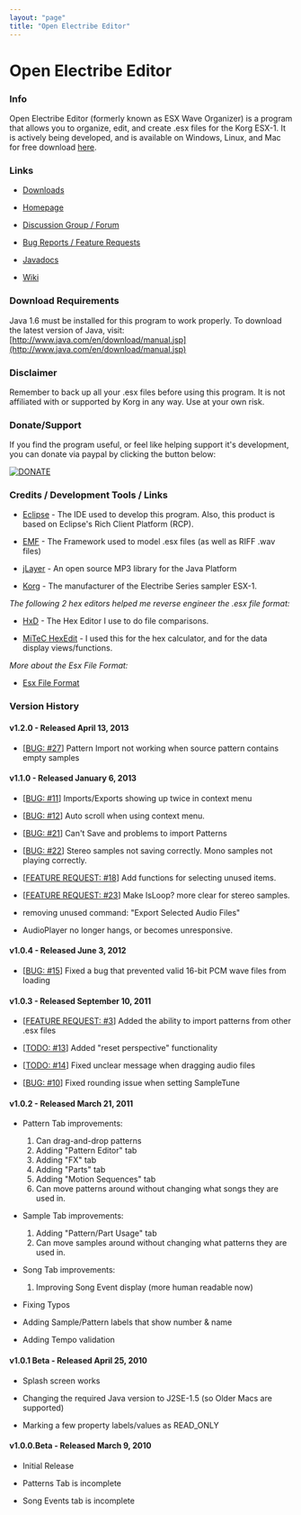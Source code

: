 ```yaml
---
layout: "page"
title: "Open Electribe Editor"
---
```

Open Electribe Editor
=================================================


### Info ###

Open Electribe Editor (formerly known as ESX Wave Organizer)
is a program that allows you to organize, edit, and create .esx 
files for the Korg ESX-1. It is actively being developed, and 
is available on Windows, Linux, and Mac for free download 
[here](http://code.google.com/p/open-electribe-editor/downloads/list). 


### Links ###

- [Downloads](http://code.google.com/p/open-electribe-editor/downloads/list) 

- [Homepage](https://www.skratchdot.com/projects/open-electribe-editor/) 

- [Discussion Group / Forum](http://groups.google.com/group/open-electribe-editor) 

- [Bug Reports / Feature Requests](https://github.com/skratchdot/open-electribe-editor/issues) 

- [Javadocs](https://www.skratchdot.com/projects/open-electribe-editor/javadocs/)

- [Wiki](https://github.com/skratchdot/open-electribe-editor/wiki)


### Download Requirements ###
Java 1.6 must be installed for this program to work properly.
To download the latest version of Java, visit:  
[http://www.java.com/en/download/manual.jsp](http://www.java.com/en/download/manual.jsp) 


### Disclaimer ###
Remember to back up all your .esx files before using this program.
It is not affiliated with or supported by Korg in any way. Use at 
your own risk.


### Donate/Support ###
If you find the program useful, or feel like helping support 
it's development, you can donate via paypal by clicking the 
button below:  

[![DONATE](https://www.paypal.com/en_US/i/btn/btn_donate_LG.gif "DONATE")](https://www.paypal.com/cgi-bin/webscr?cmd=_s-xclick&hosted_button_id=8BBLHK3CBSWQE)


### Credits / Development Tools / Links ###

- [Eclipse](http://www.eclipse.org/) - The IDE used to develop this program. Also, this product is based on Eclipse's Rich Client Platform (RCP).

- [EMF](http://www.eclipse.org/modeling/emf/) - The Framework used to model .esx files (as well as RIFF .wav files)

- [jLayer](http://www.javazoom.net/javalayer/javalayer.html) - An open source MP3 library for the Java Platform

- [Korg](http://www.korg.com/) - The manufacturer of the Electribe Series sampler ESX-1.

_The following 2 hex editors helped me reverse engineer the .esx file format:_

- [HxD](http://mh-nexus.de/en/hxd/) - The Hex Editor I use to do file comparisons.

- [MiTeC HexEdit](http://www.mitec.cz/hex.html) - I used this for the hex calculator, and for the data display views/functions. 

_More about the Esx File Format:_

- [Esx File Format](https://www.skratchdot.com/projects/open-electribe-editor/javadocs/index.html?com/skratchdot/electribe/model/esx/EsxFile.html)


### Version History ###

#### v1.2.0 - Released April 13, 2013 ####

- \[[BUG: #27](https://github.com/skratchdot/open-electribe-editor/issues/27)\] Pattern Import not working when source pattern contains empty samples

#### v1.1.0 - Released January 6, 2013 ####

- \[[BUG: #11](https://github.com/skratchdot/open-electribe-editor/issues/11)\] Imports/Exports showing up twice in context menu

- \[[BUG: #12](https://github.com/skratchdot/open-electribe-editor/issues/12)\] Auto scroll when using context menu.

- \[[BUG: #21](https://github.com/skratchdot/open-electribe-editor/issues/21)\] Can't Save and problems to import Patterns

- \[[BUG: #22](https://github.com/skratchdot/open-electribe-editor/issues/22)\] Stereo samples not saving correctly. Mono samples not playing correctly.

- \[[FEATURE REQUEST: #18](https://github.com/skratchdot/open-electribe-editor/issues/18)\] Add functions for selecting unused items.

- \[[FEATURE REQUEST: #23](https://github.com/skratchdot/open-electribe-editor/issues/23)\] Make IsLoop? more clear for stereo samples.

- removing unused command: "Export Selected Audio Files"

- AudioPlayer no longer hangs, or becomes unresponsive.

#### v1.0.4 - Released June 3, 2012 ####

- \[[BUG: #15](https://github.com/skratchdot/open-electribe-editor/issues/15)\] Fixed a bug that prevented valid 16-bit PCM wave files from loading

#### v1.0.3 - Released September 10, 2011 ####

- \[[FEATURE REQUEST: #3](https://github.com/skratchdot/open-electribe-editor/issues/3)\] Added the ability to import patterns from other .esx files

- \[[TODO: #13](https://github.com/skratchdot/open-electribe-editor/issues/13)\] Added "reset perspective" functionality

- \[[TODO: #14](https://github.com/skratchdot/open-electribe-editor/issues/14)\] Fixed unclear message when dragging audio files

- \[[BUG: #10](https://github.com/skratchdot/open-electribe-editor/issues/10)\] Fixed rounding issue when setting SampleTune

#### v1.0.2 - Released March 21, 2011 ####

- Pattern Tab improvements:
  1. Can drag-and-drop patterns
  2. Adding "Pattern Editor" tab
  3. Adding "FX" tab
  4. Adding "Parts" tab
  5. Adding "Motion Sequences" tab
  6. Can move patterns around without changing what songs they are used in.

- Sample Tab improvements:
  1. Adding "Pattern/Part Usage" tab
  2. Can move samples around without changing what patterns they are used in.

- Song Tab improvements:
  1. Improving Song Event display (more human readable now)

- Fixing Typos

- Adding Sample/Pattern labels that show number & name

- Adding Tempo validation

#### v1.0.1 Beta - Released April 25, 2010 ####

- Splash screen works

- Changing the required Java version to J2SE-1.5 (so Older Macs are supported)

- Marking a few property labels/values as READ_ONLY

#### v1.0.0.Beta - Released March 9, 2010 ####

- Initial Release

- Patterns Tab is incomplete

- Song Events tab is incomplete
